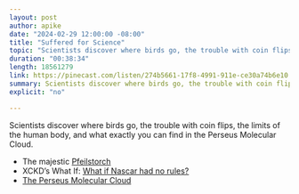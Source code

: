 ```yaml
---
layout: post
author: apike
date: "2024-02-29 12:00:00 -08:00"
title: "Suffered for Science"
topic: "Scientists discover where birds go, the trouble with coin flips, the limits of the human body, and what exactly you can find in the Perseus Molecular Cloud."
duration: "00:38:34"
length: 18561279
link: https://pinecast.com/listen/274b5661-17f8-4991-911e-ce30a74b6e10.mp3
summary: Scientists discover where birds go, the trouble with coin flips, the limits of the human body, and what exactly you can find in the Perseus Molecular Cloud.
explicit: "no"

---
```


Scientists discover where birds go, the trouble with coin flips, the limits of the human body, and what exactly you can find in the Perseus Molecular Cloud.

- The majestic [Pfeilstorch](https://en.wikipedia.org/wiki/Pfeilstorch)
- XCKD’s What If: [What if Nascar had no rules?](https://www.youtube.com/watch?v=JcXpCyPc2Xw)
- [The Perseus Molecular Cloud](https://www.jpl.nasa.gov/news/spitzer-studies-a-stellar-playground-with-a-long-history)

